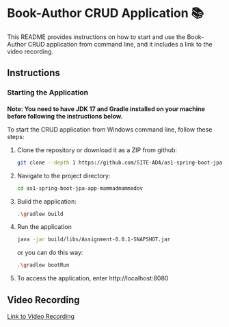 # Book-Author CRUD Application :books:

This README provides instructions on how to start and use the Book-Author CRUD application from command line, and it includes a link to the video recording.
## Instructions

### Starting the Application

####
**Note: You need to have JDK 17 and Gradle installed on your machine before following the instructions below.**

To start the CRUD application from Windows command line, follow these steps:

1. Clone the repository or download it as a ZIP from github:

   ```bash
   git clone --depth 1 https://github.com/SITE-ADA/as1-spring-boot-jpa-app-mammadmammadov.git

2. Navigate to the project directory:
   ```bash
   cd as1-spring-boot-jpa-app-mammadmammadov
3. Build the application:
   ```bash
   .\gradlew build
4. Run the application
   ```bash
   java -jar build/libs/Assignment-0.0.1-SNAPSHOT.jar
   ```
   or you can do this way:
   ```bash
   .\gradlew bootRun
5. To access the application, enter http://localhost:8080

## Video Recording

<a href="https://www.youtube.com/watch?v=8kghl0UTI2s" target="_blank">Link to Video Recording</a>


